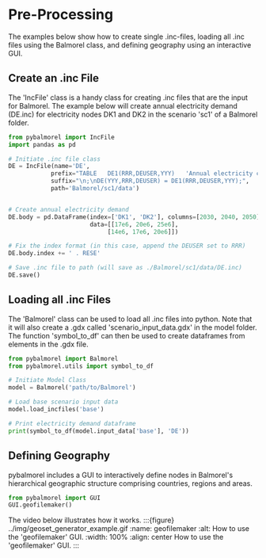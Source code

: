 # Pre-Processing

The examples below show how to create single .inc-files, loading all .inc files using the Balmorel class, and defining geography using an interactive GUI.

## Create an .inc File
The 'IncFile' class is a handy class for creating .inc files that are the input for Balmorel. 
The example below will create annual electricity demand (DE.inc) for electricity nodes DK1 and DK2 in the scenario 'sc1' of a Balmorel folder.

```python
from pybalmorel import IncFile
import pandas as pd

# Initiate .inc file class
DE = IncFile(name='DE',
            prefix="TABLE   DE1(RRR,DEUSER,YYY)   'Annual electricity consumption (MWh)'\n",
            suffix="\n;\nDE(YYY,RRR,DEUSER) = DE1(RRR,DEUSER,YYY);",
            path='Balmorel/sc1/data')


# Create annual electricity demand 
DE.body = pd.DataFrame(index=['DK1', 'DK2'], columns=[2030, 2040, 2050],
                       data=[[17e6, 20e6, 25e6],
                            [14e6, 17e6, 20e6]])

# Fix the index format (in this case, append the DEUSER set to RRR)
DE.body.index += ' . RESE'

# Save .inc file to path (will save as ./Balmorel/sc1/data/DE.inc)
DE.save()
```

## Loading all .inc Files
The 'Balmorel' class can be used to load all .inc files into python. Note that it will also create a .gdx called 'scenario_input_data.gdx' in the model folder. The function 'symbol_to_df' can then be used to create dataframes from elements in the .gdx file.
```python
from pybalmorel import Balmorel
from pybalmorel.utils import symbol_to_df

# Initiate Model Class
model = Balmorel('path/to/Balmorel')

# Load base scenario input data
model.load_incfiles('base')

# Print electricity demand dataframe
print(symbol_to_df(model.input_data['base'], 'DE'))
```


## Defining Geography

pybalmorel includes a GUI to interactively define nodes in Balmorel's hierarchical geographic structure comprising countries, regions and areas.
```python
from pybalmorel import GUI
GUI.geofilemaker()
```  

The video below illustrates how it works.
:::{figure} ../img/geoset_generator_example.gif 
:name: geofilemaker
:alt: How to use the 'geofilemaker' GUI.
:width: 100% 
:align: center
How to use the 'geofilemaker' GUI.
:::